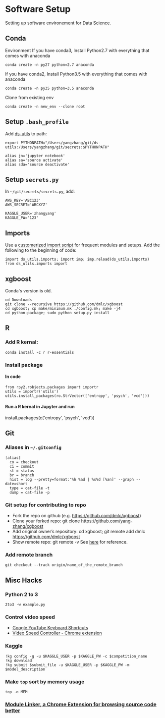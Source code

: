 # Software Setup
Setting up software environement for Data Science.

## Conda
Environment
If you have conda3, Install Python2.7 with everything that comes with anaconda
```
conda create -n py27 python=2.7 anaconda
```
If you have conda2, Install Python3.5 with everything that comes with anaconda
```
conda create -n py35 python=3.5 anaconda
```
Clone from existing env
```
conda create -n new_env --clone root
```

## Setup `.bash_profile`
Add [ds-utils](https://github.com/yang-zhang/ds-utils) to path:
```
export PYTHONPATH="/Users/yangzhang/git/ds-utils:/Users/yangzhang/git/secrets:$PYTHONPATH"

alias jn='jupyter notebook'
alias sa='source activate'
alias sda='source deactivate'
```

## Setup `secrets.py`
In `~/git/secrets/secrets.py`, add:
```
AWS_KEY='ABC123'
AWS_SECRET='ABCXYZ'

KAGGLE_USER='zhangyang'
KAGGLE_PW='123'
```

## Imports
Use a [customerized import script](https://github.com/yang-zhang/ds-utils/blob/master/ds_utils/imports.py) for frequent modules and setups. Add the following to the beginning of code:
```
import ds_utils.imports; import imp; imp.reload(ds_utils.imports)
from ds_utils.imports import
```

## xgboost
Conda's version is old.
```
cd Downloads
git clone --recursive https://github.com/dmlc/xgboost
cd xgboost; cp make/minimum.mk ./config.mk; make -j4
cd python-package; sudo python setup.py install
```

## R

### Add R kernal:
```
conda install -c r r-essentials
```
### Install package

#### In code
```
from rpy2.robjects.packages import importr
utils = importr('utils')
utils.install_packages(ro.StrVector(['entropy', 'psych', 'vcd']))
```

#### Run a R kernal in Jupyter and run
install.packages(c('entropy', 'psych', 'vcd'))

## Git
### Aliases in `~/.gitconfig`
``` 
[alias]
  co = checkout
  ci = commit
  st = status
  br = branch
  hist = log --pretty=format:'%h %ad | %s%d [%an]' --graph --date=short
  type = cat-file -t
  dump = cat-file -p
```
### Git setup for contributing to repo
- Fork the repo on github (e.g. https://github.com/dmlc/xgboost)
- Clone your forked repo: git clone https://github.com/yang-zhang/xgboost
- Add original owner’s repository: cd xgboost; git remote add dmlc https://github.com/dmlc/xgboost
- Show remote repo: git remote -v
See [here](http://kbroman.org/github_tutorial/pages/fork.html) for reference.

### Add remote branch
```
git checkout --track origin/name_of_the_remote_branch
```

## Misc Hacks

### Python 2 to 3
```
2to3 -w example.py
```

### Control video speed
- [Google YouTube Keyboard Shortcuts](https://sites.google.com/a/umich.edu/going-google/accessibility/google-keyboard-shortcuts---youtube)
- [Video Speed Controller - Chrome extension](https://chrome.google.com/webstore/detail/video-speed-controller/nffaoalbilbmmfgbnbgppjihopabppdk)

### Kaggle
```
!kg config -g -u $KAGGLE_USER -p $KAGGLE_PW -c $competition_name
!kg download
!kg submit $submit_file -u $KAGGLE_USER -p $KAGGLE_PW -m $model_description
```
### Make `top` sort by memory usage
```
top -o MEM
```
### [Module Linker, a Chrome Extension for browsing source code better](http://fiatjaf.alhur.es/module-linker/#/python)
